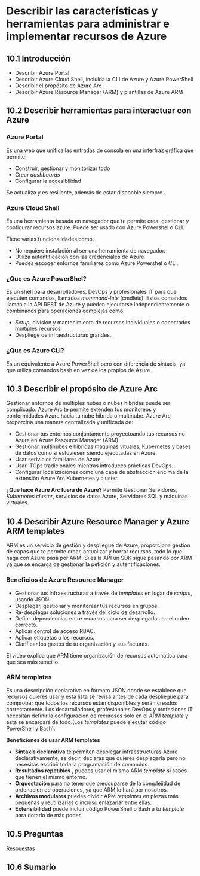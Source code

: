 # Describir las características y herramientas para administrar e implementar recursos de Azure

## 10.1 Introducción

- Describir Azure Portal
- Describir Azure Cloud Shell, incluida la CLI de Azure y Azure PowerShell
- Describir el propósito de Azure Arc
- Describir Azure Resource Manager (ARM) y plantillas de Azure ARM

## 10.2 Describir herramientas para interactuar con Azure

### Azure Portal

Es una web que unifica las entradas de consola en una interfraz gráfica que permite:

- Construir, gestionar y monitorizar todo
- Crear _dashboards_
- Configurar la accesibilidad

Se actualiza y es resiliente, además de estar disponble siempre.

### Azure Cloud Shell

Es una herramienta basada en navegador que te permite crea, gestionar y configurar recursos azure. Puede ser usado con Azure Powershel o CLI.

Tiene varias funcionalidades como:

- No requiere instalación al ser una herramienta de navegador.
- Utiliza autentificación con las credenciales de Azure
- Puedes escoger entornos familiares como Azure Powershel o CLI.

### ¿Que es Azure PowerShel?

Es un shell para desarrolladores, DevOps y profesionales IT para que ejecuten comandos, llamados _mommand-lets_ (cmdlets). Estos comandos llaman a la API REST de Azure y pueden ejecutarse independientemente o combinados para operaciones complejas como:

- _Setup_, division y mantenimiento de recursos individuales o conectados multiples recursos.
- Despliege de infraestructuras grandes.

### ¿Que es Azure CLI?

Es un equivalente a Azure PowerShell pero con diferencia de sintaxis, ya que utiliza comandos bash en vez de los propios de Azure.

## 10.3 Describir el propósito de Azure Arc

Gestionar entornos de multiples nubes o nubes híbridas puede ser complicado. Azure Arc te permite extenden tus monitoreos y conformidades Azure hacia tu nube híbrida o multinube. Azure Arc proporcina una manera centralizada y unificada de:

- Gestionar tus entornos conjuntamente proyectoando tus recursos no Azure en Azure Resource Manager (ARM).
- Gestionar multinubes e híbridas maquinas vituales, Kubernetes y bases de datos como si estuviesen siendo ejecutadas en Azure.
- Usar serivicios familiares de Azure.
- Usar ITOps tradicionales mientras introduces prácticas DevOps.
- Configurar localizaciones como una capa de abstracción encima de la extensión Azure Arc Kubernetes y cluster.

**¿Que hace Azure Arc fuera de Azure?**
Permite Gestionar Servidores, _Kubernetes cluster_, servicios de datos Azure, Servidores SQL y máquinas virtuales.

## 10.4 Describir Azure Resource Manager y Azure ARM templates

ARM es un servicio de gestión y despliegue de Azure, proporciona gestion de capas que te permite crear, actualizar y borrar recursos, todo lo que haga con Azure pasa por ARM. Si es la API un SDK sigue pasando por ARM ya que se encarga de gestionar la petición y autentificaciones.

### Beneficios de Azure Resource Manager

- Gestionar tus infraestructuras a través de _templates_ en lugar de _scripts_, usando JSON.
- Desplegar, gestionar y monitorear tus recursos en grupos.
- Re-desplegar soluciones a través del ciclo de desarrollo.
- Definir dependencias entre recursos para ser desplegadas en el orden correcto.
- Aplicar control de acceso RBAC.
- Aplicar etiquetas a los recursos.
- Clarificar los gastos de tu organización y sus facturas.

El video explica que ARM tiene organización de recursos automatica para que sea más sencillo.

### ARM templates

Es una descripción declarativa en formato JSON donde se establece que recursos quieres usar y esta lista se revisa antes de cada despliegue para comprobar que todos los recursos estan disponibles y serán creados correctamente. Los desarrolladores, profesionales DevOps y profesiones IT necesitan definir la configuracion de recurosos solo en el ARM _template_ y esta se encargará de todo.(Los _templates_ puede ejecutar código PowerShell y Bash).

**Beneficiones de usar ARM templates**

- **Sintaxis declarativa**  te permiten desplegar infraestructuras Azure declarativamente, es decir, declaras que quieres desplegarla pero no necesitas escribir toda la programación de comandos.
- **Resultados repetibles** , puedes usar el mismo ARM _template_ si sabes que tienen el mismo entorno.
- **Orquestación** para no tener que preocuparse de la complejidad de ordenacion de operaciones, ya que ARM lo hará por nosotros.
- **Archivos modulares** puedes dividir ARM _templates_ en piezas más pequeñas y reutilizarlas o incluso enlazarlar entre ellas.
- **Extensibilidad** puede incluir código PowerShell o Bash a tu _template_ para dotarlo de más poder.

## 10.5 Preguntas

[Respuestas](./Recopilacion%20preguntas%20Azure.md)

## 10.6 Sumario